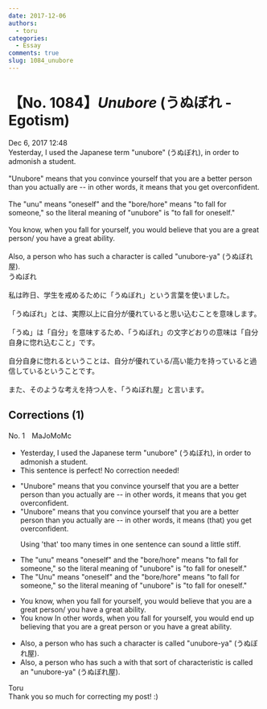 ```yaml
---
date: 2017-12-06
authors:
  - toru
categories:
  - Essay
comments: true
slug: 1084_unubore
---
```


# 【No. 1084】<strong><em>Unubore</strong></em> (うぬぼれ - Egotism)
<div class="date">Dec 6, 2017 12:48</div>
<div id="post"><div id="body_show_ori">
Yesterday, I used the Japanese term "unubore" (うぬぼれ), in order to admonish a student.<br/><br/>"Unubore" means that you convince yourself that you are a better person than you actually are -- in other words, it means that you get overconfident.<br/><br/>The "unu" means "oneself" and the "bore/hore" means "to fall for someone," so the literal meaning of "unubore" is "to fall for oneself." <br/><br/>You know, when you fall for yourself, you would believe that you are a great person/ you have a great ability.<br/><br/>Also, a person who has such a character is called "unubore-ya" (うぬぼれ屋).
</div></div>

<!-- more -->

<div id="post_ja"><div id="body_show_mo">
うぬぼれ<br/><br/>私は昨日、学生を戒めるために「うぬぼれ」という言葉を使いました。<br/><br/>「うぬぼれ」とは、実際以上に自分が優れていると思い込むことを意味します。<br/><br/>「うぬ」は「自分」を意味するため、「うぬぼれ」の文字どおりの意味は「自分自身に惚れ込むこと」です。<br/><br/>自分自身に惚れるということは、自分が優れている/高い能力を持っていると過信しているということです。<br/><br/>また、そのような考えを持つ人を、「うぬぼれ屋」と言います。
</div></div>

## Corrections (1)
<div id="block"><div class="first_name"> No. 1　<span class="just_name">MaJoMoMc</span></div><div id="block2">
<ul class="correction_field">
<li class="incorrect">Yesterday, I used the Japanese term "unubore" (うぬぼれ), in order to admonish a student.</li>
<li class="corrected perfect">This sentence is perfect! No correction needed!</li>
</ul>
<ul class="correction_field">
<li class="incorrect">"Unubore" means that you convince yourself that you are a better person than you actually are -- in other words, it means that you get overconfident.</li>
<li class="corrected correct">
"Unubore" means that you convince yourself that you are a better person than you actually are -- in other words, it means <span class="f_gray">(that)</span> you get overconfident.
<p class="correction_comment">Using 'that' too many times in one sentence can sound a little stiff.</p>
</li>
</ul>
<ul class="correction_field">
<li class="incorrect">The "unu" means "oneself" and the "bore/hore" means "to fall for someone," so the literal meaning of "unubore" is "to fall for oneself." </li>
<li class="corrected correct">
<span class="sline">The </span>"Unu" means "oneself" and <span class="sline">the </span>"bore/hore" means "to fall for someone," so the literal meaning of "unubore" is "to fall for oneself." 
</li>
</ul>
<ul class="correction_field">
<li class="incorrect">You know, when you fall for yourself, you would believe that you are a great person/ you have a great ability.</li>
<li class="corrected correct">
<span class="sline">You know</span> <span class="f_blue">In other words</span>, when you fall for yourself, you <span class="sline">would </span><span class="f_blue">end up</span> believ<span class="f_blue">ing</span> that you are a great person <span class="f_blue">or </span>you have a great ability.
</li>
</ul>
<ul class="correction_field">
<li class="incorrect">Also, a person who has such a character is called "unubore-ya" (うぬぼれ屋).</li>
<li class="corrected correct">
Also, a person <span class="sline">who has such</span> <span class="sline">a</span> <span class="f_blue">with that sort of</span> character<span class="f_blue">istic</span> is called <span class="f_blue">an </span>"unubore-ya" (うぬぼれ屋).
</li>
</ul>
</div><div class="name"><span class="just_name">Toru</span><br>
Thank you so much for correcting my post! :)
</div>
</div>
